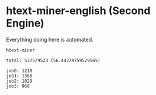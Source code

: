 # htext-miner-english (Second Engine)

Everything doing here is automated.

```
htext-miner

total: 5375/9523 (56.4422975952956%)

job0: 1210
job1: 1368
job2: 1829
job3: 968
```